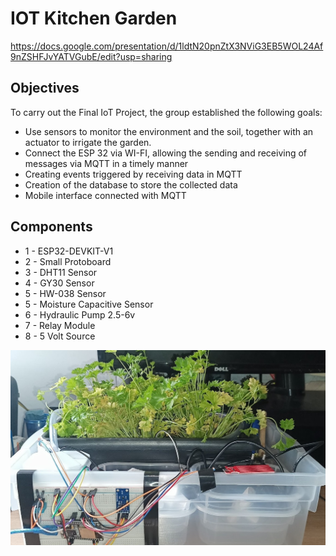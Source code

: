 # IOT Kitchen Garden
https://docs.google.com/presentation/d/1ldtN20pnZtX3NViG3EB5WOL24Af9nZSHFJvYATVGubE/edit?usp=sharing

## Objectives

To carry out the Final IoT Project, the group established the following goals:

* Use sensors to monitor the environment and the soil, together with an actuator to irrigate the garden.
* Connect the ESP 32 via WI-FI, allowing the sending and receiving of messages via MQTT in a timely manner
* Creating events triggered by receiving data in MQTT
* Creation of the database to store the collected data
* Mobile interface connected with MQTT

## Components

* 1 - ESP32-DEVKIT-V1
* 2 - Small Protoboard
* 3 - DHT11 Sensor
* 4 - GY30 Sensor
* 5 - HW-038 Sensor
* 5 - Moisture Capacitive Sensor
* 6 - Hydraulic Pump 2.5-6v
* 7 - Relay Module
* 8 - 5 Volt Source


<img src="content/img1.png">

